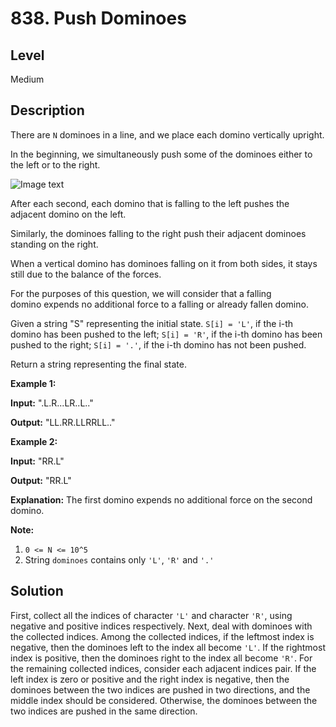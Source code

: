 # 838. Push Dominoes
## Level
Medium

## Description
There are `N` dominoes in a line, and we place each domino vertically upright.

In the beginning, we simultaneously push some of the dominoes either to the left or to the right.

![Image text](https://s3-lc-upload.s3.amazonaws.com/uploads/2018/05/18/domino.png)

After each second, each domino that is falling to the left pushes the adjacent domino on the left.

Similarly, the dominoes falling to the right push their adjacent dominoes standing on the right.

When a vertical domino has dominoes falling on it from both sides, it stays still due to the balance of the forces.

For the purposes of this question, we will consider that a falling domino expends no additional force to a falling or already fallen domino.

Given a string "S" representing the initial state. `S[i] = 'L'`, if the i-th domino has been pushed to the left; `S[i] = 'R'`, if the i-th domino has been pushed to the right; `S[i] = '.'`, if the i-th domino has not been pushed.

Return a string representing the final state. 

**Example 1:**

**Input:** ".L.R...LR..L.."

**Output:** "LL.RR.LLRRLL.."

**Example 2:**

**Input:** "RR.L"

**Output:** "RR.L"

**Explanation:** The first domino expends no additional force on the second domino.

**Note:**

1. `0 <= N <= 10^5`
2. String `dominoes` contains only `'L'`, `'R'` and `'.'`

## Solution
First, collect all the indices of character `'L'` and character `'R'`, using negative and positive indices respectively.
Next, deal with dominoes with the collected indices.
Among the collected indices, if the leftmost index is negative, then the dominoes left to the index all become `'L'`. If the rightmost index is positive, then the dominoes right to the index all become `'R'`.
For the remaining collected indices, consider each adjacent indices pair. If the left index is zero or positive and the right index is negative, then the dominoes between the two indices are pushed in two directions, and the middle index should be considered. Otherwise, the dominoes between the two indices are pushed in the same direction.

